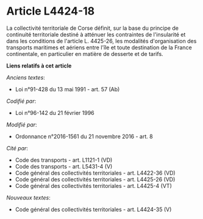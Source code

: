 # Article L4424-18

La collectivité territoriale de Corse définit, sur la base du principe de continuité territoriale destiné à atténuer les
contraintes de l'insularité et dans les conditions de l'article L. 4425-26, les modalités d'organisation des transports
maritimes et aériens entre l'île et toute destination de la France continentale, en particulier en matière de desserte et de
tarifs.

**Liens relatifs à cet article**

_Anciens textes_:

  - Loi n°91-428 du 13 mai 1991 - art. 57 (Ab)

_Codifié par_:

  - Loi n°96-142 du 21 février 1996

_Modifié par_:

  - Ordonnance n°2016-1561 du 21 novembre 2016 - art. 8

_Cité par_:

  - Code des transports - art. L1121-1 (VD)
  - Code des transports - art. L5431-4 (V)
  - Code général des collectivités territoriales - art. L4422-36 (VD)
  - Code général des collectivités territoriales - art. L4425-26 (VD)
  - Code général des collectivités territoriales - art. L4425-4 (VT)

_Nouveaux textes_:

  - Code général des collectivités territoriales - art. L4424-35 (V)
